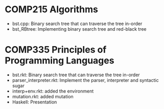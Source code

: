 COMP215 Algorithms
===
- bst.cpp: Binary search tree that can traverse the tree in-order
- bst_RBtree: Implementing binary search tree and red-black tree


COMP335 Principles of Programming Languages
===
- bst.rkt: Binary search tree that can traverse the tree in-order 
- parser_interpreter.rkt: Implement the parser, interpreter and syntactic sugar
- interp+env.rkt: added the environment
- mutation.rkt: added mutation
- Haskell: Presentation